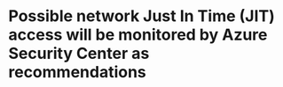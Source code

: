 # Possible network Just In Time (JIT) access will be monitored by Azure Security Center as recommendations